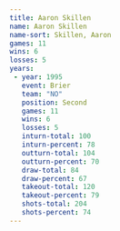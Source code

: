 ```yaml
---
title: Aaron Skillen
name: Aaron Skillen
name-sort: Skillen, Aaron
games: 11
wins: 6
losses: 5
years:
 - year: 1995
   event: Brier
   team: "NO"
   position: Second
   games: 11
   wins: 6
   losses: 5
   inturn-total: 100
   inturn-percent: 78
   outturn-total: 104
   outturn-percent: 70
   draw-total: 84
   draw-percent: 67
   takeout-total: 120
   takeout-percent: 79
   shots-total: 204
   shots-percent: 74
---
```

